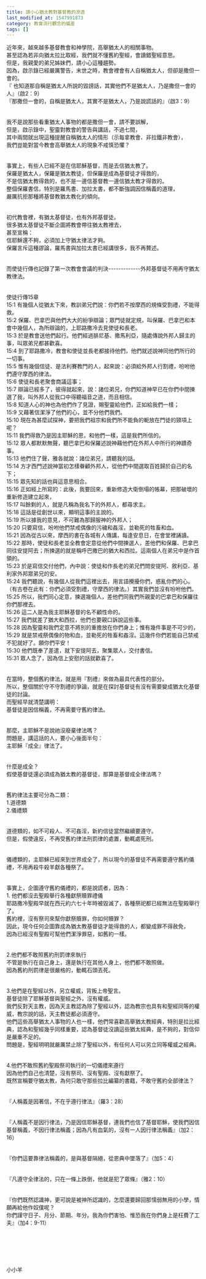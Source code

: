 ```yaml
---
title: 請小心猶太教對基督教的滲透
last_modified_at: 1547991873
category: 教會流行觀念的偏差
tags: []
---
```


<p>近年來，越來越多基督教會和神學院，高舉猶太人的相關事物。<br/>甚至認為若非向猶太拉比取經，我們就不懂舊約聖經，會讀錯聖經意思。<br/>但是，我親愛的弟兄姊妹們，請小心這種趨勢。<br/>因為，啟示錄已經嚴厲警告，末世之時，教會裡會有人自稱猶太人，但卻是撒但一會的。<br/><!--more-->『 也知道那自稱是猶太人所說的毀謗話，其實他們不是猶太人，乃是撒但一會的人』（啟2：9）<br/>『那撒但一會的，自稱是猶太人，其實不是猶太人，乃是說謊話的』（啟3：9）<br/><br/><br/>我不是說那些看重猶太人事物的都是撒但一會，請不要誤解，<br/>但是，啟示錄中，聖靈對教會的警告與講話，不過七間，<br/>其中兩間就出現這種提醒自稱猶太人的情形（示每拿教會、非拉鐵非教會），<br/>我們豈能對當今教會高舉猶太人的現象不戒慎恐懼？<br/><br/><br/>事實上，有些人已經不是在信耶穌基督，而是去信猶太教了。<br/>保羅是猶太人，保羅是猶太教徒，但保羅是成為基督徒才得救的，<br/>不是信猶太教得救的，也不是一邊信基督教一邊信猶太教才得救的。<br/>整個保羅書信，特別是羅馬書、加拉太書，都不斷強調因信稱義的道理，<br/>嚴厲抗拒那種將基督教猶太教化的傾向。<br/> <br/><br/>初代教會裡，有猶太基督徒，也有外邦基督徒。<br/>很多猶太基督徒不斷企圖將教會帶往猶太教裡去，<br/>甚至宣稱：<br/>信耶穌還不夠，必須加上守猶太律法才夠。<br/>保羅言斥這種謬論，羅馬書與加拉太書已經講很多，我不再贅述。<br/> <br/><br/>而使徒行傳也記錄了第一次教會會議的判決-------------外邦基督徒不用再守猶太教律法。<br/> <br/><br/>使徒行傳15章<br/>15:1 有幾個人從猶太下來，教訓弟兄們說：你們若不按摩西的規條受割禮，不能得救。<br/>15:2 保羅、巴拿巴與他們大大的紛爭辯論；眾門徒就定規，叫保羅、巴拿巴和本會中幾個人，為所辯論的，上耶路撒冷去見使徒和長老。<br/>15:3 於是教會送他們起行。他們經過腓尼基、撒馬利亞，隨處傳說外邦人歸主的事，叫眾弟兄都甚歡喜。<br/>15:4 到了耶路撒冷，教會和使徒並長老都接待他們，他們就述說神同他們所行的一切事。<br/>15:5 惟有幾個信徒、是法利賽教門的人，起來說：必須給外邦人行割禮，吩咐他們遵守摩西的律法。<br/>15:6 使徒和長老聚會商議這事；<br/>15:7 辯論已經多了，彼得就起來，說：諸位弟兄，你們知道神早已在你們中間揀選了我，叫外邦人從我口中得聽福音之道，而且相信。<br/>15:8 知道人心的神也為他們作了見證，賜聖靈給他們，正如給我們一樣；<br/>15:9 又藉著信潔淨了他們的心，並不分他們我們。<br/>15:10 現在為甚麼試探神，要把我們祖宗和我們所不能負的軛放在門徒的頸項上呢？<br/>15:11 我們得救乃是因主耶穌的恩，和他們一樣，這是我們所信的。<br/>15:12 眾人都默默無聲，聽巴拿巴和保羅述說神藉他們在外邦人中所行的神蹟奇事。<br/>15:13 他們住了聲，雅各就說：諸位弟兄，請聽我的話。<br/>15:14 方才西門述說神當初怎樣眷顧外邦人，從他們中間選取百姓歸於自己的名下；<br/>15:15 眾先知的話也與這意思相合。<br/>15:16 正如經上所寫的：此後，我要回來，重新修造大衛倒塌的帳幕，把那破壞的重新修造建立起來，<br/>15:17 叫餘剩的人，就是凡稱為我名下的外邦人，都尋求主。<br/>15:18 這話是從創世以來，顯明這事的主說的。<br/>15:19 所以據我的意見，不可難為那歸服神的外邦人；<br/>15:20 只要寫信，吩咐他們禁戒偶像的污穢和姦淫，並勒死的牲畜和血。<br/>15:21 因為從古以來，摩西的書在各城有人傳講，每逢安息日，在會堂裡誦讀。<br/>15:22 那時，使徒和長老並全教會定意從他們中間揀選人，差他們和保羅、巴拿巴同往安提阿去；所揀選的就是稱呼巴撒巴的猶大和西拉。這兩個人在弟兄中是作首領的。<br/>15:23 於是寫信交付他們，內中說：使徒和作長老的弟兄們問安提阿、敘利亞、基利家外邦眾弟兄的安。<br/>15:24 我們聽說，有幾個人從我們這裡出去，用言語攪擾你們，惑亂你們的心。（有古卷在此有：你們必須受割禮，守摩西的律法。）其實我們並沒有吩咐他們。<br/>15:25 所以，我們同心定意，揀選幾個人，差他們同我們所親愛的巴拿巴和保羅往你們那裡去。<br/>15:26 這二人是為我主耶穌基督的名不顧性命的。<br/>15:27 我們就差了猶大和西拉，他們也要親口訴說這些事。<br/>15:28 因為聖靈和我們定意不將別的重擔放在你們身上；惟有幾件事是不可少的，<br/>15:29 就是禁戒祭偶像的物和血，並勒死的牲畜和姦淫。這幾件你們若能自己禁戒不犯就好了。願你們平安！<br/>15:30 他們既奉了差遣，就下安提阿去，聚集眾人，交付書信。<br/>15:31 眾人念了，因為信上安慰的話就歡喜了。<br/> <br/> <br/>在當時，整個舊約律法，就是用『割禮』來做為最具代表性的部分。<br/>所以，整個關於守不守割禮的爭論，就是在探討基督徒有沒有需要變成猶太化基督徒的討論。<br/>而聖經早就清楚講明：<br/>基督徒是因信稱義，不再需要守舊約律法。<br/> <br/><br/>那麼，主耶穌不是說祂沒廢棄律法嗎？<br/>問題是，講這話的人，要小心後面半句：<br/>主耶穌『成全』律法了。<br/> <br/><br/>什麼是成全？<br/>假使基督徒還必須成為猶太教的基督徒，那算是基督成全律法嗎？<br/> <br/><br/>舊約律法主要可分為二類：<br/>1.道德類<br/>2.儀禮類<br/> <br/><br/>道德類的，如不可殺人、不可姦淫，新約信徒當然繼續要遵守。<br/>但是，假使違反，不再受舊約律法刑罰律的處置，動輒處死刑。<br/> <br/><br/>儀禮類的，主耶穌已經來到世界成全了，所以現今的基督徒不再需要遵守舊約儀禮，不用再殺牛殺羊獻各種祭了。<br/> <br/><br/>事實上，企圖遵守舊約儀禮的，都是說謊者，因為：<br/>1.	他們都沒去聖殿舉行各種獻祭贖罪禮儀<br/>耶路撒冷聖殿早就在西元約六七十年時被毀滅了，各種祭祀都已經無法在聖殿舉行了。<br/>舊約裡，沒有祭司來幫你獻祭贖罪，你如何贖罪？<br/>因此，現今任何企圖靠成為猶太教基督徒才能得救的人，都變成罪不得赦免，<br/>因為已經沒有聖殿可幫他們潔淨罪惡，如舊約一樣。<br/> <br/><br/>2.他們都不敢照舊約刑罰律來執行<br/>不管是執行在自己身上，還是執行在其他人身上，他們都不敢照做。<br/>因為舊約刑罰律是很嚴格的，動輒石頭丟死。<br/> <br/><br/>3.他們是在聖經以外，另立權威，背叛上帝聖言。<br/>基督徒除了耶穌基督與聖經之外，沒有權威。<br/>我們反對天主教，因為天主教認為除了聖經以外，認為教宗也具有和聖經同等的權威，教宗說的話，天主教徒都必須遵守。<br/>他們這些高舉猶太人事物的人也一樣，他們常喜歡高舉猶太教經典，特別是拉比經典，認為和聖經幾乎同樣重要，認為基督徒沒讀這些猶太經典，是不夠的，對信仰是嚴重不足的。<br/>問題是，聖經明明就嚴厲禁止除了聖經以外，有任何人可以另立同等權威之經典。<br/> <br/><br/>4.他們不敢照舊約聖殿祭司執行的一切儀禮來遵行<br/>因為他們自己也清楚，沒有祭司、沒有聖殿、沒有獻祭了。<br/>既然宣稱要守猶太教，為何只敢守那些拉比編纂的書籍，不敢守舊約全部律法？<br/> <br/> <br/>『人稱義是因著信，不在乎遵行律法』（羅3：28）<br/><br/> <br/>『人稱義不是因行律法，乃是因信耶穌基督，連我們也信了基督耶穌，使我們因信基督稱義，不因行律法稱義；因為凡有血氣的，沒有一人因行律法稱義』（加2：16）<br/> <br/><br/>『你們這要靠律法稱義的，是與基督隔絕，從恩典中墜落了』（加5：4）<br/><br/> <br/>『凡遵守全律法的，只在一條上跌倒，他就是犯了眾條』（雅2：10）<br/> <br/><br/>『你們既然認識神，更可說是被神所認識的，怎麼還要歸回那懦弱無用的小學，情願再給他作奴僕呢？<br/>你們謹守日子、月分、節期、年分。我為你們害怕、惟恐我在你們身上是枉費了工夫』（加4：9-11）<br/> <br/> <br/><br/><br/><br/><br/>小小羊<br/><br/><br/><br/><br/>
</p>